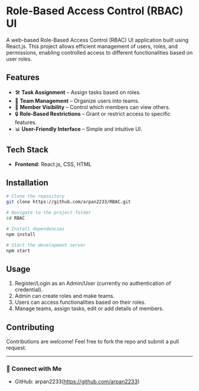 # Role-Based Access Control (RBAC) UI

A web-based Role-Based Access Control (RBAC) UI application built using React.js. This project allows efficient management of users, roles, and permissions, enabling controlled access to different functionalities based on user roles.

## Features
- 🛠 **Task Assignment** – Assign tasks based on roles.
- 🏢 **Team Management** – Organize users into teams.
- 👥 **Member Visibility** – Control which members can view others.
- 🔒 **Role-Based Restrictions** – Grant or restrict access to specific features.
- 📊 **User-Friendly Interface** – Simple and intuitive UI.

## Tech Stack
- **Frontend:** React.js, CSS, HTML

## Installation
```bash
# Clone the repository
git clone https://github.com/arpan2233/RBAC.git

# Navigate to the project folder
cd RBAC

# Install dependencies
npm install

# Start the development server
npm start
```

## Usage
1. Register/Login as an Admin/User (currently no authentication of credential).
2. Admin can create roles and make teams.
3. Users can access functionalities based on their roles.
4. Manage teams, assign tasks, edit or add details of members.


## Contributing
Contributions are welcome! Feel free to fork the repo and submit a pull request.

---

### 🔗 Connect with Me
- GitHub: arpan2233(https://github.com/arpan2233)


